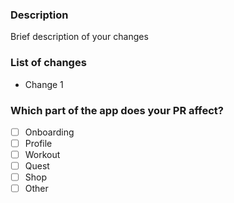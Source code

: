 ### Description
Brief description of your changes

### List of changes
- Change 1

### Which part of the app does your PR affect?
- [ ] Onboarding
- [ ] Profile
- [ ] Workout
- [ ] Quest
- [ ] Shop
- [ ] Other